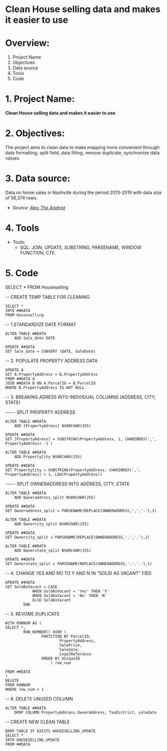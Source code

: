 # Clean House selling data and makes it easier to use

# Overview:
1. Project Name
2. Objectives
3. Data source
4. Tools
5. Code


# 1. Project Name:

**Clean House selling data and makes it easier to use**

# 2. Objectives:

The project aims to clean data to make mapping more convenient through: data formatting, split field, data filling, remove duplicate, synchronize data values.

# 3. Data source:

Data on home sales in Nashville during the period 2013-2019 with data size of 56,374 rows.
- *Source: [Alex The Analyst](https://github.com/AlexTheAnalyst/PortfolioProjects/blob/main/Nashville%20Housing%20Data%20for%20Data%20Cleaning.xlsx)*

# 4. Tools

- Tools:
  * SQL: JOIN, UPDATE, SUBSTRING, PARSENAME, WINDOW FUNCTION, CTE.

# 5. Code
	
SELECT * 
FROM Houseselling

-- CREATE TEMP TABLE FOR CLEANING

	SELECT *
	INTO ##DATA
	FROM Houseselling

-- 1.STANDARDIZE DATE FORMAT

	ALTER TABLE ##DATA
		ADD Sale_date DATE 

	UPDATE ##DATA
	SET Sale_date = CONVERT (DATE, SaleDate)

-- 2. POPULATE PROPERTY ADDRESS DATA
	
	UPDATE A
	SET A.PropertyAddress = B.PropertyAddress
	FROM ##DATA A
	JOIN ##DATA B ON A.ParcelID = B.ParcelID
	WHERE B.PropertyAddress IS NOT NULL

-- 3. BREAKING ADRESS INTO INDIVIDUAL COLUMNS (ADDRESS, CITY, STATE)

----- SPLIT PROPERTY ADDRESS

	ALTER TABLE ##DATA
		ADD [PropertyAdress] NVARCHAR(255)

	UPDATE ##DATA
	SET [PropertyAdress] = SUBSTRING(PropertyAddress, 1, CHARINDEX(',', PropertyAddress) -1 )
	
	ALTER TABLE ##DATA
		ADD PropertyCity NVARCHAR(255)

	UPDATE ##DATA
	SET PropertyCity = SUBSTRING(PropertyAddress, CHARINDEX(',', PropertyAddress) + 1, LEN(PropertyAddress))
	
----- SPLIT OWNERADDRESS INTO ADDRESS, CITY, STATE

	ALTER TABLE ##DATA
		ADD Owneraddress_split NVARCHAR(255)
	
	UPDATE ##DATA
	SET Owneraddress_split = PARSENAME(REPLACE(OWNERADDRESS,',','.'),3)

	ALTER TABLE ##DATA
		ADD Ownercity_split NVARCHAR(255)
	
	UPDATE ##DATA
	SET Ownercity_split = PARSENAME(REPLACE(OWNERADDRESS,',','.'),2)

	ALTER TABLE ##DATA
		ADD Ownerstate_split NVARCHAR(255)
	
	UPDATE ##DATA
	SET Ownerstate_split = PARSENAME(REPLACE(OWNERADDRESS,',','.'),1)

-- 4. CHANGE YES AND NO TO Y AND N IN  "SOLID AS VACANT" FIED

	UPDATE ##DATA
	SET SoldAsVacant = CASE		
				WHEN SoldAsVacant = 'Yes' THEN 'Y'
				WHEN SoldAsVacant = 'No' THEN 'N'
				ELSE SoldAsVacant
			END

-- 5. REVOME DUPLICATE

	WITH ROWNUM AS (
	SELECT *,
			ROW_NUMBER() OVER (	
					PARTITION BY ParcelID,
							PropertyAddress,
							SalePrice,
							Saledate,
							LegalReference
					ORDER BY UniqueID
						) row_num

	FROM ##DATA
	)
	DELETE 
	FROM ROWNUM
	WHERE row_num > 1

-- 6. DELETE UNUSED COLUMN
	
	ALTER TABLE ##DATA
		DROP COLUMN PropertyAddress,OwnerAddress, TaxDistrict, saledate

-- CREATE NEW CLEAN TABLE
	
	DROP TABLE IF EXISTS HOUSESELLING_UPDATE
	SELECT *
	INTO HOUSESELLING_UPDATE
	FROM ##DATA
 
